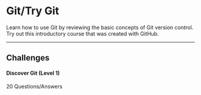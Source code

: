 # Git/Try Git

Learn how to use Git by reviewing the basic concepts of Git version control. Try out this introductory course that was created with GitHub.

---

## **Challenges**

#### Discover Git (Level 1)

20 Questions/Answers